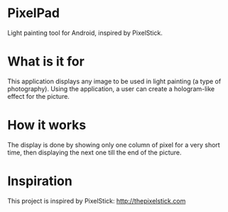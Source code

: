 PixelPad
========

Light painting tool for Android, inspired by PixelStick.


What is it for
===============

This application displays any image to be used in light painting (a type of photography). Using the application,
a user can create a hologram-like effect for the picture.

How it works
============

The display is done by showing only one column of pixel for a very short time, then displaying the next one 
till the end of the picture. 


Inspiration
===========

This project is inspired by PixelStick: http://thepixelstick.com
